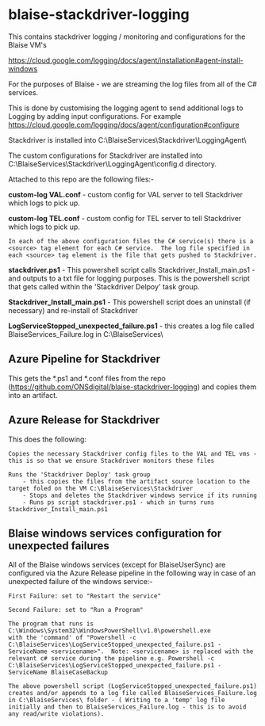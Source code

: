 # blaise-stackdriver-logging

This contains stackdriver logging / monitoring and configurations for the Blaise VM's

https://cloud.google.com/logging/docs/agent/installation#agent-install-windows

For the purposes of Blaise - we are streaming the log files from all of the C# services.

This is done by customising the logging agent to send additional logs to Logging by adding input configurations. For example https://cloud.google.com/logging/docs/agent/configuration#configure

Stackdriver is installed into C:\BlaiseServices\Stackdriver\LoggingAgent\

The custom configurations for Stackdriver are installed into C:\BlaiseServices\Stackdriver\LoggingAgent\config.d directory. 

Attached to this repo are the following files:-

   **custom-log VAL.conf** - custom config for VAL server to tell Stackdriver which logs to pick up.
   
   **custom-log TEL.conf** - custom config for TEL server to tell Stackdriver which logs to pick up.

    In each of the above configuration files the C# service(s) there is a <source> tag element for each C# service.  The log file specified in each <source> tag element is the file that gets pushed to Stackdriver. 

   **stackdriver.ps1** - This powershell script calls Stackdriver_Install_main.ps1 - and outputs to a txt file for logging purposes. This is the powershell script that gets called within the 'Stackdriver Delpoy' task group.

   **Stackdriver_Install_main.ps1** - This powershell script does an uninstall (if necessary) and re-install of Stackdriver
    
   **LogServiceStopped_unexpected_failure.ps1** - this creates a log file called BlaiseServices_Failure.log in C:\BlaiseServices\


## Azure Pipeline for Stackdriver

This gets the *.ps1 and *.conf files from the repo (https://github.com/ONSdigital/blaise-stackdriver-logging) and copies them into an artifact.

## Azure Release for Stackdriver

This does the following:
    
    Copies the necessary Stackdriver config files to the VAL and TEL vms - this is so that we ensure Stackdriver monitors these files
    
    Runs the 'Stackdriver Deploy' task group 
        - this copies the files from the artifact source location to the target foled on the VM C:\BlaiseServices\Stackdriver
        - Stops and deletes the Stackdriver windows service if its running
        - Runs ps script stackdriver.ps1 - which in turns runs Stackdriver_Install_main.ps1
    
## Blaise windows services configuration for unexpected failures

All of the Blaise windows services (except for BlaiseUserSync) are configured via the Azure Release pipeline in the following way in case of an unexpected failure of the windows service:-

    First Failure: set to "Restart the service"

    Second Failure: set to "Run a Program"

    The program that runs is C:\Windows\System32\WindowsPowerShell\v1.0\powershell.exe
    with the 'command' of "Powershell -c C:\BlaiseServices\LogServiceStopped_unexpected_failure.ps1 -ServiceName <servicename>".  Note: <servicename> is replaced with the relevant c# service during the pipeline e.g. Powershell -c    C:\BlaiseServices\LogServiceStopped_unexpected_failure.ps1 -ServiceName BlaiseCaseBackup

    The above powershell script (LogServiceStopped_unexpected_failure.ps1) creates and/or appends to a log file called BlaiseServices_Failure.log in C:\BlaiseServices\ folder - ( Writing to a 'temp' log file initially and then to BlaiseServices_Failure.log - this is to avoid any read/write violations).
